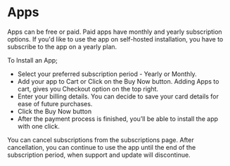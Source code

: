 Apps
=========

Apps can be free or paid. Paid apps have monthly and yearly subscription options. If you'd like to use the app on self-hosted installation, you have to subscribe to the app on a yearly plan.

To Install an App;

- Select your preferred subscription period - Yearly or Monthly. 
- Add your app to Cart or Click on the Buy Now button. Adding Apps to cart, gives you Checkout option on the top right.
- Enter your billing details. You can decide to save your card details for ease of future purchases.
- Click the Buy Now button
- After the payment process is finished, you’ll be able to install the app with one click. 

You can cancel subscriptions from the subscriptions page. After cancellation, you can continue to use the app until the end of the subscription period, when support and update will discontinue.

